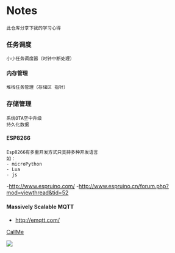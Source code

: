 # Notes
```
此仓库分享下我的学习心得
```



### 任务调度
```
小小任务调度器（时钟中断处理）
```
#### 内存管理
```
堆栈任务管理（存储区 指针）
```
### 存储管理
```
系统OTA空中升级
持久化数据
```
#### ESP8266  
```
Esp8266有多重开发方式只支持多种开发语言
如：
- microPython
- Lua
- js
```

-http://www.espruino.com/
-http://www.espruino.cn/forum.php?mod=viewthread&tid=52

		
####  Massively Scalable MQTT
- http://emqtt.com/


[CallMe](http://www.baidu.com?帅哥) 




![](http://upload-images.jianshu.io/upload_images/259-0ad0d0bfc1c608b6.jpg?imageMogr2/auto-orient/strip%7CimageView2/2/w/1240)

